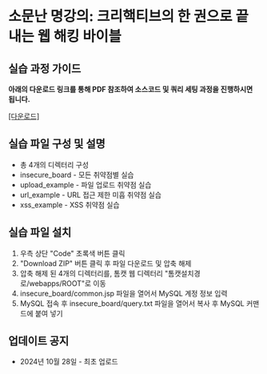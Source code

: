 # 소문난 명강의: 크리핵티브의 한 권으로 끝내는 웹 해킹 바이블

## 실습 과정 가이드
**아래의 다운로드 링크를 통해 PDF 참조하여 소스코드 및 쿼리 세팅 과정을 진행하시면 됩니다.**

[[다운로드]](https://github.com/crehacktive777/webhacking_book/raw/refs/heads/main/%5B%EB%B6%80%EB%A1%9D%5D%20%EA%B0%80%EC%83%81%20%ED%99%98%EA%B2%BD%20%EA%B5%AC%EC%B6%95_%ED%81%AC%EB%A6%AC%ED%95%B5%ED%8B%B0%EB%B8%8C%EC%9D%98%20%ED%95%9C%20%EA%B6%8C%EC%9C%BC%EB%A1%9C%20%EB%81%9D%EB%82%B4%EB%8A%94%20%EC%9B%B9%20%ED%95%B4%ED%82%B9%20%EB%B0%94%EC%9D%B4%EB%B8%94.pdf)

## 실습 파일 구성 및 설명
* 총 4개의 디렉터리 구성
* insecure_board - 모든 취약점별 실습
* upload_example - 파일 업로드 취약점 실습
* url_example - URL 접근 제한 미흡 취약점 실습
* xss_example - XSS 취약점 실습

## 실습 파일 설치
1. 우측 상단 "Code" 초록색 버튼 클릭
2. "Download ZIP" 버튼 클릭 후 파일 다운로드 및 압축 해제
3. 압축 해제 된 4개의 디렉터리를, 톰캣 웹 디렉터리 "톰캣설치경로/webapps/ROOT"로 이동
4. insecure_board/common.jsp 파일을 열어서 MySQL 계정 정보 입력
5. MySQL 접속 후 insecure_board/query.txt 파일을 열어서 복사 후 MySQL 커맨드에 붙여 넣기

## 업데이트 공지
* 2024년 10월 28일 - 최초 업로드
